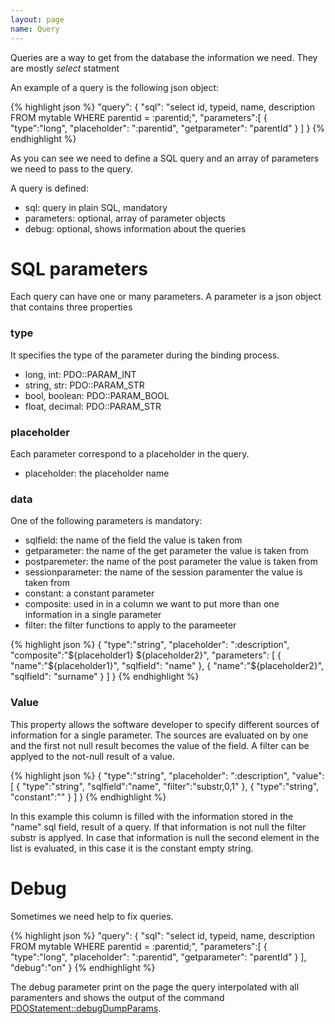 ```yaml
---
layout: page
name: Query
---
```


Queries are a way to get from the database the information we need. They are mostly *select* statment

An example of a query is the following json object:

{% highlight json %}
"query": {
  "sql": "select id, typeid, name, description FROM mytable WHERE parentid = :parentid;",
  "parameters":[
    { "type":"long", "placeholder": ":parentid", "getparameter": "parentId" }
  ]
}
{% endhighlight %}

As you can see we need to define a SQL query and an array of parameters we need to pass to the query.

A query is defined:

* sql: query in plain SQL, mandatory
* parameters: optional, array of parameter objects
* debug: optional, shows information about the queries 

# SQL parameters

Each query can have one or many parameters.
A parameter is a json object that contains three properties

### type

It specifies the type of the parameter during the binding process. 

* long, int: PDO::PARAM_INT
* string, str: PDO::PARAM_STR
* bool, boolean: PDO::PARAM_BOOL
* float, decimal: PDO::PARAM_STR

### placeholder

Each parameter correspond to a placeholder in the query.

* placeholder: the placeholder name

### data

One of the following parameters is mandatory:

* sqlfield: the name of the field the value is taken from
* getparameter: the name of the get parameter the value is taken from
* postparemeter: the name of the post parameter the value is taken from
* sessionparameter: the name of the session paramenter the value is taken from
* constant: a constant parameter
* composite: used in in a column we want to put more than one information in a single parameter
* filter: the filter functions to apply to the parameeter

{% highlight json %}
{ "type":"string", "placeholder": ":description", "composite":"${placeholder1} ${placeholder2}", "parameters": [
      { "name":"${placeholder1}", "sqlfield": "name"  },
      { "name":"${placeholder2}", "sqlfield": "surname"  }
    ] 
}
{% endhighlight %}

### Value
This property allows the software developer to specify different sources of information for a single parameter. The sources
are evaluated on by one and the first not null result becomes the value of the field. A filter can be applyed to the not-null result of a value.

{% highlight json %}
{ "type":"string", "placeholder": ":description", "value": [
  { "type":"string", "sqlfield":"name", "filter":"substr,0,1" },
  { "type":"string", "constant":"" }
] }
{% endhighlight %}

In this example this column is filled with the information stored in the "name" sql field, result of a query. If that information is not null the filter substr is applyed. In case that information is null the second element in the list is evaluated, in this case it is the constant empty string.

# Debug

Sometimes we need help to fix queries.

{% highlight json %}
"query": {
  "sql": "select id, typeid, name, description FROM mytable WHERE parentid = :parentid;",
  "parameters":[
    { "type":"long", "placeholder": ":parentid", "getparameter": "parentId" }
  ],
  "debug":"on"
}
{% endhighlight %}

The debug parameter print on the page the query interpolated with all paramenters and shows the output of the command [PDOStatement::debugDumpParams](https://www.php.net/manual/en/pdostatement.debugdumpparams.php).
 


